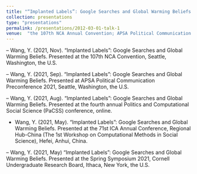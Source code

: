 ```yaml
---
title: "“Implanted Labels”: Google Searches and Global Warming Beliefs."
collection: presentations
type: "presentations"
permalink: /presentations/2012-03-01-talk-1
venue:  "the 107th NCA Annual Convention; APSA Political Communication Preconference; the 4th annual Politics and Computational Social Science (PaCSS) conference; the 71st ICA Annual Conference; Regional Hub-China; Cornell Undergraduate Research Board" 
---
```



– Wang, Y. (2021, Nov). “Implanted Labels”: Google Searches and Global Warming Beliefs. Presented at the 107th NCA Convention, Seattle, Washington, the U.S.

– Wang, Y. (2021, Sep). “Implanted Labels”: Google Searches and Global Warming Beliefs. Presented at APSA Political Communication Preconference 2021, Seattle, Washington, the U.S.

– Wang, Y. (2021, Aug). “Implanted Labels”: Google Searches and Global Warming Beliefs. Presented at the fourth annual Politics and Computational Social Science (PaCSS) conference, online.

- Wang, Y. (2021, May). “Implanted Labels”: Google Searches and Global Warming Beliefs. Presented at the 71st ICA Annual Conference, Regional Hub-China (The 1st Workshop on Computational Methods in Social Science), Hefei, Anhui, China.

– Wang, Y. (2021, May) “Implanted Labels”: Google Searches and Global Warming Beliefs. Presented at the Spring Symposium 2021, Cornell Undergraduate Research Board, Ithaca, New York, the U.S.